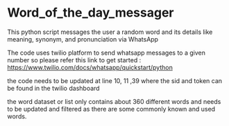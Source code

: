 # Word_of_the_day_messager
This python script messages the user a random word and its details like meaning, synonym, and pronunciation via WhatsApp  

The code uses twilio platform to send whatsapp messages to a given number so please refer this link to get started :
https://www.twilio.com/docs/whatsapp/quickstart/python

the code needs to be updated at line 10, 11 ,39 where the sid and token can be found in the twilio dashboard 

the word dataset or list only contains about 360 different words and needs to be updated and filtered as there are some commonly known and used words. 
